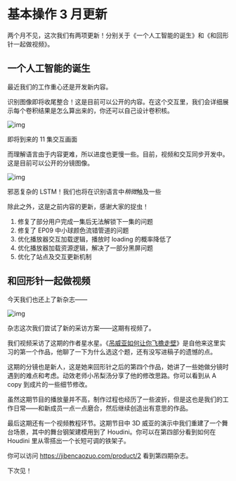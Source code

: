 # 基本操作 3 月更新

两个月不见，这次我们有两项更新！分别关于《一个人工智能的诞生》和《和回形针一起做视频》。



## 一个人工智能的诞生




最近我们的工作重心还是开发新内容。



识别图像即将收尾整合！这是目前可以公开的内容。在这个交互里，我们会详细展示每个卷积结果是怎么算出来的，你还可以自己设计卷积核。



![img](https://mmbiz.qpic.cn/mmbiz_gif/OqGIko5qXaeFntBt5nEI9g2uj8AH7Xj3HvamqRB768OvX5twcq7tlqCoibUQCm8Wdo5qz4ibLyEicRRjbmAggdsRg/640?wx_fmt=gif)

即将到来的 11 集交互画面



而理解语言由于内容更难，所以进度也更慢一些。目前，视频和交互同步开发中。这是目前可以公开的分镜图像。



![img](https://mmbiz.qpic.cn/mmbiz_png/OqGIko5qXaeFntBt5nEI9g2uj8AH7Xj3licG5vyZcE16nZLR6aAmXbC3c64iapdbHuTroICPABvqBQrcQLSZUNkg/640?wx_fmt=png)

邪恶复杂的 LSTM！我们也将在识别语言中*稍微*触及一些



除此之外，这是之前内容的更新，感谢大家的捉虫！



1. 修复了部分用户完成一集后无法解锁下一集的问题
2. 修复了 EP09 中小球颜色流错管道的问题
3. 优化播放器交互加载逻辑，播放时 loading 的概率降低了
4. 优化播放器加载资源逻辑，解决了一部分黑屏问题
5. 优化了站点及交互更新机制



## 和回形针一起做视频



今天我们也还上了新杂志——



![img](https://mmbiz.qpic.cn/mmbiz_png/OqGIko5qXaeFntBt5nEI9g2uj8AH7Xj3KicicR9lOL2HkKTVjBvyll867noZdlc8bliacojCoCwTdoSz1bLx6NtGA/640?wx_fmt=png)



杂志这次我们尝试了新的采访方案——这期有视频了。



我们视频采访了这期的作者星水星。《[吊威亚如何让你飞檐走壁](https://mp.weixin.qq.com/s?__biz=MzA3NDM1MjUwNg==&mid=2247491392&idx=1&sn=8818d3991123589d7d6792f7cd5f4b04&scene=21#wechat_redirect)》是自他来这里实习的第一个作品，他聊了一下为什么选这个题，还有没写进稿子的遗憾的点。



这期的分镜也是新人，这是她来回形针之后的第四个作品，她讲了一些她做分镜时遇到的难点和考虑。动效老师小吊梨汤分享了他的修改思路。你可以看到从 A copy 到成片的一些细节修改。



虽然这期节目的播放量并不高，制作过程也经历了一些波折，但是这也是我们的工作日常——和新成员一点一点磨合，然后继续创造出有意思的作品。



最后这期还有一个视频教程环节。这期节目中 3D 威亚的演示中我们重建了一个舞台场景，其中的舞台钢架建模用到了 Houdini。你可以在第四部分看到如何在 Houdini 里从零搭出一个长短可调的铁架子。



你可以访问 https://jibencaozuo.com/product/2 看到第四期杂志。



下次见！
